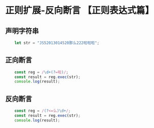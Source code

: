 # 正则扩展-反向断言 【正则表达式篇】

## 声明字符串

```js
    let str = "JS52013014520那么222啦啦啦";
```

## 正向断言

```js
    const reg = /\d+(?=啦)/;
    const result = reg.exec(str);
    console.log(result);
```

## 反向断言

```js
    const reg = /(?<=么)\d+/;
    const result = reg.exec(str);
    console.log(result);
```